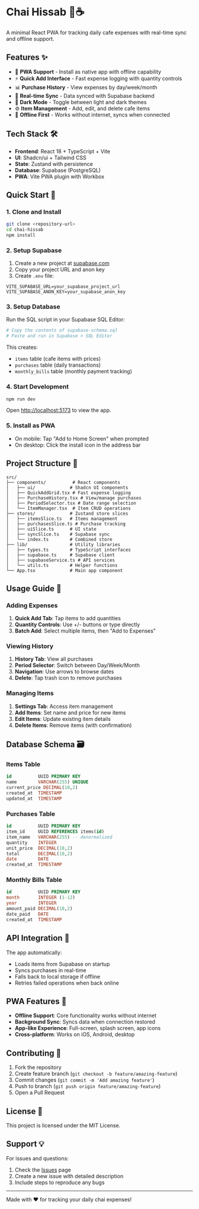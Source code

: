 # Chai Hissab 📱☕

A minimal React PWA for tracking daily cafe expenses with real-time sync and offline support.

## Features ✨

- 📱 **PWA Support** - Install as native app with offline capability
- ⚡ **Quick Add Interface** - Fast expense logging with quantity controls
- 📊 **Purchase History** - View expenses by day/week/month
- 🔄 **Real-time Sync** - Data synced with Supabase backend
- 🌙 **Dark Mode** - Toggle between light and dark themes
- ⚙️ **Item Management** - Add, edit, and delete cafe items
- 💾 **Offline First** - Works without internet, syncs when connected

## Tech Stack 🛠️

- **Frontend**: React 18 + TypeScript + Vite
- **UI**: Shadcn/ui + Tailwind CSS
- **State**: Zustand with persistence
- **Database**: Supabase (PostgreSQL)
- **PWA**: Vite PWA plugin with Workbox

## Quick Start 🚀

### 1. Clone and Install

```bash
git clone <repository-url>
cd chai-hissab
npm install
```

### 2. Setup Supabase

1. Create a new project at [supabase.com](https://supabase.com)
2. Copy your project URL and anon key
3. Create `.env` file:

```env
VITE_SUPABASE_URL=your_supabase_project_url
VITE_SUPABASE_ANON_KEY=your_supabase_anon_key
```

### 3. Setup Database

Run the SQL script in your Supabase SQL Editor:

```bash
# Copy the contents of supabase-schema.sql
# Paste and run in Supabase > SQL Editor
```

This creates:
- `items` table (cafe items with prices)
- `purchases` table (daily transactions)
- `monthly_bills` table (monthly payment tracking)

### 4. Start Development

```bash
npm run dev
```

Open [http://localhost:5173](http://localhost:5173) to view the app.

### 5. Install as PWA

- On mobile: Tap "Add to Home Screen" when prompted
- On desktop: Click the install icon in the address bar

## Project Structure 📁

```
src/
├── components/          # React components
│   ├── ui/             # Shadcn UI components
│   ├── QuickAddGrid.tsx # Fast expense logging
│   ├── PurchaseHistory.tsx # View/manage purchases
│   ├── PeriodSelector.tsx # Date range selection
│   └── ItemManager.tsx  # Item CRUD operations
├── stores/             # Zustand store slices
│   ├── itemsSlice.ts   # Items management
│   ├── purchasesSlice.ts # Purchase tracking
│   ├── uiSlice.ts      # UI state
│   ├── syncSlice.ts    # Supabase sync
│   └── index.ts        # Combined store
├── lib/                # Utility libraries
│   ├── types.ts        # TypeScript interfaces
│   ├── supabase.ts     # Supabase client
│   ├── supabaseService.ts # API services
│   └── utils.ts        # Helper functions
└── App.tsx             # Main app component
```

## Usage Guide 📖

### Adding Expenses

1. **Quick Add Tab**: Tap items to add quantities
2. **Quantity Controls**: Use +/- buttons or type directly
3. **Batch Add**: Select multiple items, then "Add to Expenses"

### Viewing History

1. **History Tab**: View all purchases
2. **Period Selector**: Switch between Day/Week/Month
3. **Navigation**: Use arrows to browse dates
4. **Delete**: Tap trash icon to remove purchases

### Managing Items

1. **Settings Tab**: Access item management
2. **Add Items**: Set name and price for new items
3. **Edit Items**: Update existing item details
4. **Delete Items**: Remove items (with confirmation)

## Database Schema 🗃️

### Items Table
```sql
id          UUID PRIMARY KEY
name        VARCHAR(255) UNIQUE
current_price DECIMAL(10,2)
created_at  TIMESTAMP
updated_at  TIMESTAMP
```

### Purchases Table
```sql
id          UUID PRIMARY KEY
item_id     UUID REFERENCES items(id)
item_name   VARCHAR(255) -- denormalized
quantity    INTEGER
unit_price  DECIMAL(10,2)
total       DECIMAL(10,2)
date        DATE
created_at  TIMESTAMP
```

### Monthly Bills Table
```sql
id          UUID PRIMARY KEY
month       INTEGER (1-12)
year        INTEGER
amount_paid DECIMAL(10,2)
date_paid   DATE
created_at  TIMESTAMP
```

## API Integration 🔌

The app automatically:
- Loads items from Supabase on startup
- Syncs purchases in real-time
- Falls back to local storage if offline
- Retries failed operations when back online

## PWA Features 📱

- **Offline Support**: Core functionality works without internet
- **Background Sync**: Syncs data when connection restored
- **App-like Experience**: Full-screen, splash screen, app icons
- **Cross-platform**: Works on iOS, Android, desktop

## Contributing 🤝

1. Fork the repository
2. Create feature branch (`git checkout -b feature/amazing-feature`)
3. Commit changes (`git commit -m 'Add amazing feature'`)
4. Push to branch (`git push origin feature/amazing-feature`)
5. Open a Pull Request

## License 📄

This project is licensed under the MIT License.

## Support 💡

For issues and questions:
1. Check the [Issues](link-to-issues) page
2. Create a new issue with detailed description
3. Include steps to reproduce any bugs

---

Made with ❤️ for tracking your daily chai expenses!